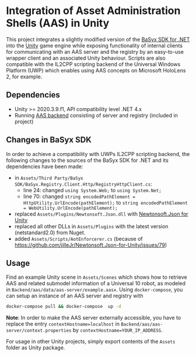 # Integration of Asset Administration Shells (AAS) in Unity
This project integrates a slightly modified version of the [BaSyx SDK for .NET](https://git.eclipse.org/r/plugins/gitiles/basyx/basyx/+/refs/heads/master/sdks/dotnet/) into the [Unity](https://www.unity.com/) game engine while exposing functionality of internal clients for communicating with an AAS server and the registry by an easy-to-use wrapper client and an associated Unity behaviour. Scripts are also compatible with the IL2CPP scripting backend of the Universal Windows Platform (UWP) which enables using AAS concepts on Microsoft HoloLens 2, for example.

## Dependencies
- Unity >= 2020.3.9.f1, API compatibility level .NET 4.x
- Running [AAS backend](https://mrk40.dfki.de/mrk-4.0/aasclientunityuwp/-/tree/master/Backend/aas) consisting of server and registry (included in project)


## Changes in BaSyx SDK
In order to achieve a compatibility with UWPs IL2CPP scripting backend, the following changes to the sources of the BaSyx SDK for .NET and its dependencies have been made:
- in `Assets/Third Party/BaSyx SDK/BaSyx.Registry.Client.Http/RegistryHttpClient.cs`:
    - line 24: changed `using System.Web;` to `using System.Net;`
    - line 70: changed `string encodedPathElement = HttpUtility.UrlEncode(pathElement);` to `string encodedPathElement = WebUtility.UrlEncode(pathElement);` 
- replaced `Assets/Plugins/Newtonsoft.Json.dll` with [Newtonsoft.Json for Unity](https://github.com/jilleJr/Newtonsoft.Json-for-Unity) 
- replaced all other DLLs in `Assets/Plugins` with the latest version (netstandard2.0) from Nuget.
- added `Assets/Scripts/AotEnforcerer.cs` (because of https://github.com/jilleJr/Newtonsoft.Json-for-Unity/issues/79)

## Usage
Find an example Unity scene in `Assets/Scenes` which shows how to retrieve AAS and related submodel information of a Universal 10 robot, as modeled in `Backend/aas/data/aas-server/example.aasx`. Using `docker-compose`, you can setup an instance of an AAS server and registry with
```bash
docker-compose pull && docker-compose  up -d
```

**Note**: 
In order to make the AAS server externally accessible, you have to replace the entry `contextHostname=localhost` in `Backend/aas/aas-server/context.properties` by `contextHostname=YOUR_IP_ADDRESS`.

For usage in other Unity projects, simply export contents of the `Assets` folder as Unity package.
